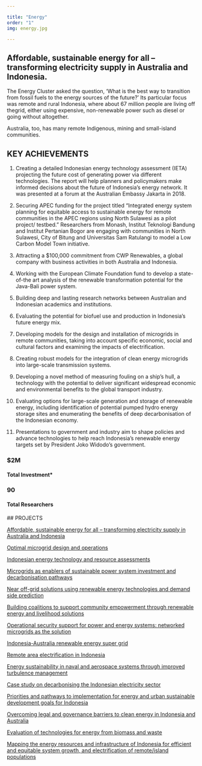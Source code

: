 ```yaml
---

title: "Energy"
order: "1"
img: energy.jpg

---
```

<div id="top-target"></div>

## Affordable, sustainable energy for all – transforming electricity supply in Australia and Indonesia.

The Energy Cluster asked the question, ‘What is the best way to transition from fossil fuels to the energy sources of the future?’ Its particular focus was remote and rural Indonesia, where about 67 million people are living off thegrid, either using expensive, non-renewable power such as diesel or going without altogether.<!--more-->

Australia, too, has many remote Indigenous, mining and small-island communities.

## KEY ACHIEVEMENTS
1. Creating a detailed Indonesian energy technology assessment (IETA) projecting the future cost of generating power via different technologies. The report will help planners and policymakers make informed decisions about the future of Indonesia’s energy network. It was presented at a forum at the Australian Embassy Jakarta in 2018.

2. Securing APEC funding for the project titled “Integrated energy system planning for equitable access to sustainable energy for remote communities in the APEC regions using North Sulawesi as a pilot project/ testbed.” Researchers from Monash, Institut Teknologi Bandung and Institut Pertanian Bogor are engaging with communities in North Sulawesi, City of Bitung and Universitas Sam Ratulangi to model a Low Carbon Model Town initiative.

3. Attracting a $100,000 commitment from CWP Renewables, a global company with business activities in both Australia and Indonesia.

4. Working with the European Climate Foundation fund to develop a state-of-the art analysis of the renewable transformation potential for the Java-Bali power system.

4. Building deep and lasting research networks between Australian and Indonesian academics and institutions.

4. Evaluating the potential for biofuel use and production in Indonesia’s future energy mix.

4. Developing models for the design and installation of microgrids in remote communities, taking into account specific economic, social and cultural factors and examining the impacts of electrification.

4. Creating robust models for the integration of clean energy microgrids into large-scale transmission systems.

4. Developing a novel method of measuring fouling on a ship’s hull, a technology with the potential to deliver significant widespread economic and environmental benefits to the global transport industry.

4. Evaluating options for large-scale generation and storage of renewable energy, including identification of potential pumped hydro energy storage sites and enumerating the benefits of deep decarbonisation of the Indonesian economy.

4. Presentations to government and industry aim to shape policies and advance technologies to help reach Indonesia’s renewable energy targets set by President Joko Widodo’s government.

### $2M
#### Total Investment*

### 90
#### Total Researchers

<div id="bot-target"></div>
## PROJECTS

[Affordable, sustainable energy for all – transforming electricity supply in Australia and Indonesia](#)

[Optimal microgrid design and operations](#)

[Indonesian energy technology and resource assessments](#)

[Microgrids as enablers of sustainable power system investment and decarbonisation pathways](#)

[Near off-grid solutions using renewable energy technologies and demand side prediction](#)

[Building coalitions to support community empowerment through renewable energy and livelihood solutions](#)

[Operational security support for power and energy systems: networked microgrids as the solution](#)

[Indonesia-Australia renewable energy super grid](#)

[Remote area electrification in Indonesia](#)

[Energy sustainability in naval and aerospace systems through improved turbulence management](#)

[Case study on decarbonising the Indonesian electricity sector](#)

[Priorities and pathways to implementation for energy and urban sustainable development goals for Indonesia](#)

[Overcoming legal and governance barriers to clean energy in Indonesia and Australia](#)

[Evaluation of technologies for energy from biomass and waste](#)

[Mapping the energy resources and infrastructure of Indonesia for efficient and equitable system growth, and electrification of remote/island populations](#)
